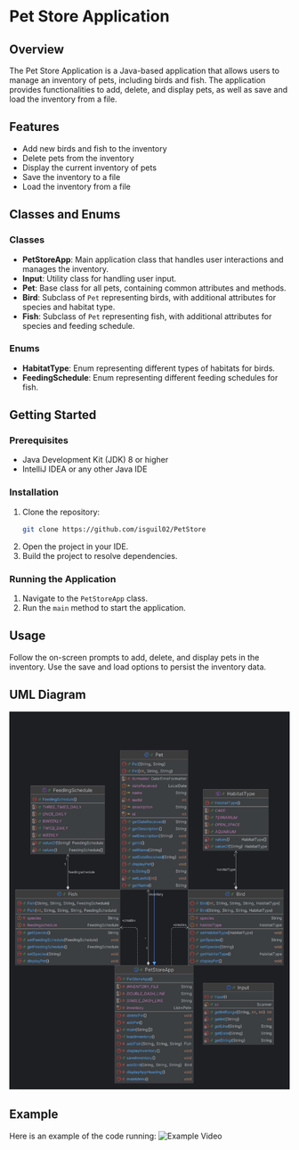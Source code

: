 # Pet Store Application

## Overview
The Pet Store Application is a Java-based application that allows users to manage an inventory of pets, including birds and fish. The application provides functionalities to add, delete, and display pets, as well as save and load the inventory from a file.

## Features
- Add new birds and fish to the inventory
- Delete pets from the inventory
- Display the current inventory of pets
- Save the inventory to a file
- Load the inventory from a file

## Classes and Enums
### Classes
- **PetStoreApp**: Main application class that handles user interactions and manages the inventory.
- **Input**: Utility class for handling user input.
- **Pet**: Base class for all pets, containing common attributes and methods.
- **Bird**: Subclass of `Pet` representing birds, with additional attributes for species and habitat type.
- **Fish**: Subclass of `Pet` representing fish, with additional attributes for species and feeding schedule.

### Enums
- **HabitatType**: Enum representing different types of habitats for birds.
- **FeedingSchedule**: Enum representing different feeding schedules for fish.

## Getting Started
### Prerequisites
- Java Development Kit (JDK) 8 or higher
- IntelliJ IDEA or any other Java IDE

### Installation
1. Clone the repository:
    ```sh
    git clone https://github.com/isguil02/PetStore
    ```
2. Open the project in your IDE.
3. Build the project to resolve dependencies.

### Running the Application
1. Navigate to the `PetStoreApp` class.
2. Run the `main` method to start the application.

## Usage
Follow the on-screen prompts to add, delete, and display pets in the inventory. Use the save and load options to persist the inventory data.

## UML Diagram
![UML Diagram](PetStoreUML.jpg)

## Example
Here is an example of the code running:
![Example Video](/RunEx.gif)
